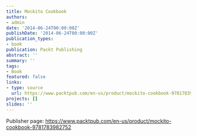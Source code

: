 ```yaml
---
title: Mockito Cookbook
authors:
- admin
date: '2014-06-24T00:00:00Z'
publishDate: '2014-06-24T00:00:00Z'
publication_types:
- book
publication: Packt Publishing
abstract: ''
summary: ''
tags:
- Book
featured: false
links:
- type: source
  url: https://www.packtpub.com/en-us/product/mockito-cookbook-9781783982752
projects: []
slides: ''
---
```


Publisher page: <https://www.packtpub.com/en-us/product/mockito-cookbook-9781783982752>
